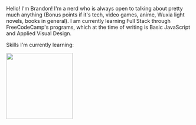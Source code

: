 Hello! I'm Brandon! I'm a nerd who is always open to talking about pretty much anything (Bonus points if it's tech, video games, anime, Wuxia light novels, books in general). I am currently learning Full Stack through FreeCodeCamp's programs, which at the time of writing is Basic JavaScript and Applied Visual Design. 

Skills I'm currently learning: 




<img height="180em" src="https://github-readme-stats.vercel.app/api?username=brandonmcrist&show_icons=true&hide_border=true&&count_private=true&include_all_commits=true" />

<!--START_SECTION:waka-->
<!--END_SECTION:waka-->
